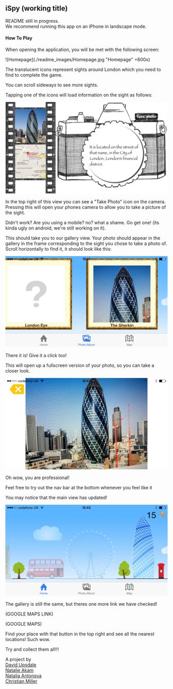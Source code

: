 ## iSpy (working title)

README still in progress.  
We recommend running this app on an iPhone in landscape mode.

#### How To Play

When opening the application, you will be met with the following screen:  

![Homepage](./readme_images/Homepage.jpg "Homepage" =600x)  

The translucent icons represent sights around London which you need to find to complete the game.

You can scroll sideways to see more sights.

Tapping one of the icons will load information on the sight as follows:  

![Location Details](./readme_images/View3.jpg "Location Details")

In the top right of this view you can see a "Take Photo" icon on the camera. Pressing this will open your phones camera to allow you to take a picture of the sight.

Didn't work? Are you using a mobile? no? what a shame. Go get one! (its kinda ugly on android, we're still working on it).

This should take you to our gallery view. Your photo should appear in the gallery in the frame corresponding to the sight you chose to take a photo of. Scroll horizontally to find it, it should look like this:  

![Gallery](./readme_images/Gallery.jpg "Gallery")  

There it is! Give it a click too!

This will open up a fullscreen version of your photo, so you can take a closer look.  

![Fullscreen](./readme_images/Landscape-photo.jpg "Fullscreen")  

Oh wow, you are professional!

Feel free to try out the nav bar at the bottom whenever you feel like it

You may notice that the main view has updated!  

![Updated Homepage](./readme_images/Scored-view1.jpg "Updated Homepage")  

The gallery is still the same, but theres one more link we have checked!

(GOOGLE MAPS LINK)

(GOOGLE MAPS)

Find your place with that button in the top right and see all the nearest locations! Such wow.

Try and collect them all!!!

A project by  
[David Upsdale](https://github.com/duskyshelf)  
[Natalie Akam](https://github.com/natstar93/)  
[Natalia Antonova](https://github.com/5555482)  
[Christian Miller](https://github.com/cwgmiller)  
